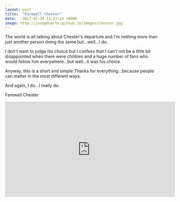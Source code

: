 ```yaml
---
layout: post
title:  "Farewell Chester"
date:   2017-07-24 11:23:14 +0000
image: http://josepduarte.github.io/images/chester.jpg
---
```


The world is all talking about Chester's departure and I'm nothing more than just another person doing the same but...well...I do.

I don't want to judge his choice but I confess that I can't not be a little bit disappointed when there were children and a huge number of fans who would follow him everywhere...but well...it was his choice. 

Anyway, this is a short and simple Thanks for everything...because people can matter in the most different ways.

And again, I do...I really do.

Farewell Chester

<iframe width="560" height="315" src="https://www.youtube.com/embed/3kaUvGSLMew?autoplay=1&start=27" frameborder="0"></iframe>

<br>
